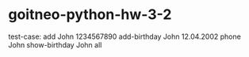 # goitneo-python-hw-3-2

test-case:
add John 1234567890
add-birthday John 12.04.2002
phone John
show-birthday John
all
